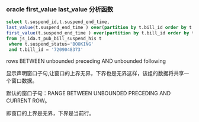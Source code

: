 ### oracle first_value last_value 分析函数

```sql
select t.suspend_id,t.suspend_end_time,
last_value(t.suspend_end_time ) over(partition by t.bill_id order by t.suspend_end_time rows BETWEEN unbounded preceding AND unbounded following) lastval,
first_value(t.suspend_end_time ) over(partition by t.bill_id order by t.suspend_end_time rows BETWEEN unbounded preceding AND unbounded following) firstval
from js_ida.t_pub_bill_suspend_his t
 where t.suspend_status='BOOKING'
 and t.bill_id = '7209048373'
```

rows BETWEEN unbounded preceding AND unbounded following

显示声明窗口子句,让窗口的上界无界，下界也是无界这样，该组的数据将共享一个窗口数据。

默认的窗口子句：RANGE BETWEEN UNBOUNDED PRECEDING AND CURRENT ROW。

即窗口的上界是无界，下界是当前行。